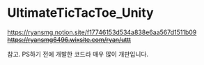 # UltimateTicTacToe_Unity
https://ryansmg.notion.site/f17746153d534a838e6aa567d1511b09  
~~https://ryansmg6496.wixsite.com/ryan/uttt~~

참고. PS하기 전에 개발한 코드라 매우 많이 개판입니다. 
